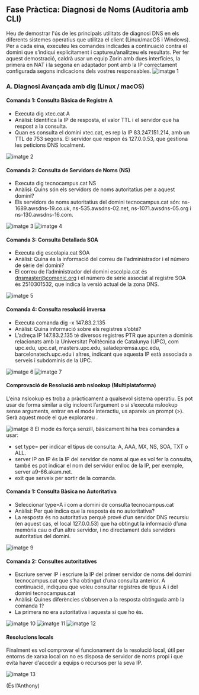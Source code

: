 ## Fase Pràctica: Diagnosi de Noms (Auditoria amb CLI)
Heu de demostrar l'ús de les principals utilitats de diagnosi DNS en els diferents sistemes operatius que utilitza el client (Linux/macOS i Windows).
Per a cada eina, executeu les comandes indicades a continuació contra el domini que s’indiqui explícitament i captureu/analitzeu els resultats.
Per fer aquest demostració, caldrà usar un equip Zorin amb dues interfícies, la primera en NAT i la segona en adaptador pont amb la IP correctament configurada segons indicacions dels vostres responsables.
![imatge 1](img/01.png)
### A. Diagnosi Avançada amb dig (Linux / macOS)
#### Comanda 1: Consulta Bàsica de Registre A
- Executa dig xtec.cat A
- Anàlisi: Identifica la IP de resposta, el valor TTL i el servidor que ha respost a la consulta.
- Quan es consulta el domini xtec.cat, es rep la IP 83.247.151.214, amb un TTL de 753 segons. El servidor que respon és 127.0.0.53, que gestiona les peticions DNS localment.
  
![imatge 2](img/02.png)
#### Comanda 2: Consulta de Servidors de Noms (NS)
- Executa dig tecnocampus.cat NS
- Anàlisi: Quins són els servidors de noms autoritatius per a aquest domini?
- Els servidors de noms autoritatius del domini tecnocampus.cat són: ns-1689.awsdns-19.co.uk, ns-535.awsdns-02.net, ns-1071.awsdns-05.org i ns-130.awsdns-16.com.

![imatge 3](img/03.png)
![imatge 4](img/04.png)
#### Comanda 3: Consulta Detallada SOA
- Executa dig escolapia.cat SOA
- Anàlisi: Quina és la informació del correu de l'administrador i el número de sèrie del domini?
- El correu de l’administrador del domini escolpia.cat és dnsmaster@comenic.org i el número de sèrie associat al registre SOA és 2510301532, que indica la versió actual de la zona DNS.

![imatge 5](img/05.png)
#### Comanda 4: Consulta resolució inversa
- Executa comanda dig -x 147.83.2.135
- Anàlisi: Quina informació sobre els registres s’obté?
- L’adreça IP 147.83.2.135 té diversos registres PTR que apunten a dominis relacionats amb la Universitat Politècnica de Catalunya (UPC), com upc.edu, upc.cat, masters.upc.edu, saladepremsa.upc.edu, barcelonatech.upc.edu i altres, indicant que aquesta IP està associada a serveis i subdominis de la UPC.

![imatge 6](img/06.png)
![imatge 7](img/07.png)
#### Comprovació de Resolució amb nslookup (Multiplataforma)
L’eina nslookup es troba a pràcticament a qualsevol sistema operatiu. Es pot usar de forma similar a dig incloent l’argument o si s’executa nslookup sense arguments, entrar en el mode interactiu, us apareix un prompt (>). Serà aquest mode el que explorareu . 

![imatge 8](img/08.png)
El mode és força senzill, bàsicament hi ha tres comandes a usar:
- set type= per indicar el tipus de consulta: A, AAA, MX, NS, SOA, TXT o ALL.
- server IP on IP és la IP del servidor de noms al que es vol fer la consulta, també es pot indicar el nom del servidor enlloc de la IP, per exemple, server a9-66.akam.net.
- exit que serveix per sortir de la comanda.
#### Comanda 1: Consulta Bàsica no Autoritativa
- Seleccionar type=A i com a domini de consulta tecnocampus.cat
- Anàlisi: Per què indica que la resposta és no autoritativa?
- La resposta és no autoritativa perquè prové d’un servidor DNS recursiu (en aquest cas, el local 127.0.0.53) que ha obtingut la informació d’una memòria cau o d’un altre servidor, i no directament dels servidors autoritatius del domini.

![imatge 9](img/09.png)
#### Comanda 2: Consultes autoritatives
- Escriure server IP i escriure la IP del primer servidor de noms del domini tecnocampus.cat que s’ha obtingut d’una consulta anterior. A continuació, indiqueu que voleu consultar registres de tipus A i del domini tecnocampus.cat
- Anàlisi: Quines diferències s’observen a la resposta obtinguda amb la comanda 1?
- La primera no era autoritativa i aquesta si que ho és.

![imatge 10](img/10.png)
![imatge 11](img/11.png)
![imatge 12](img/12.png)
#### Resolucions locals
Finalment es vol comprovar el funcionament de la resolució local, útil per entorns de xarxa local on no es disposa de servidor de noms propi i que evita haver d’accedir a equips o recursos per la seva IP.

![imatge 13](img/13.png)

(És l’Anthony)
